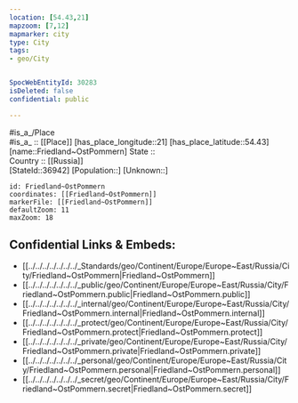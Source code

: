 ```yaml
---
location: [54.43,21] 
mapzoom: [7,12] 
mapmarker: city 
type: City
tags:
- geo/City


SpocWebEntityId: 30283
isDeleted: false
confidential: public

---
```

#is_a_/Place  
#is_a_ :: [[Place]] 
[has_place_longitude::21] 
[has_place_latitude::54.43] 
[name::Friedland~OstPommern] 
State ::  
Country :: [[Russia]]  
[StateId::36942] 
[Population::] 
[Unknown::] 


```leaflet
id: Friedland~OstPommern
coordinates: [[Friedland~OstPommern]] 
markerFile: [[Friedland~OstPommern]] 
defaultZoom: 11 
maxZoom: 18
```


## Confidential Links & Embeds: 
- [[../../../../../../../_Standards/geo/Continent/Europe/Europe~East/Russia/City/Friedland~OstPommern|Friedland~OstPommern]] 
- [[../../../../../../../_public/geo/Continent/Europe/Europe~East/Russia/City/Friedland~OstPommern.public|Friedland~OstPommern.public]] 
- [[../../../../../../../_internal/geo/Continent/Europe/Europe~East/Russia/City/Friedland~OstPommern.internal|Friedland~OstPommern.internal]] 
- [[../../../../../../../_protect/geo/Continent/Europe/Europe~East/Russia/City/Friedland~OstPommern.protect|Friedland~OstPommern.protect]] 
- [[../../../../../../../_private/geo/Continent/Europe/Europe~East/Russia/City/Friedland~OstPommern.private|Friedland~OstPommern.private]] 
- [[../../../../../../../_personal/geo/Continent/Europe/Europe~East/Russia/City/Friedland~OstPommern.personal|Friedland~OstPommern.personal]] 
- [[../../../../../../../_secret/geo/Continent/Europe/Europe~East/Russia/City/Friedland~OstPommern.secret|Friedland~OstPommern.secret]] 

